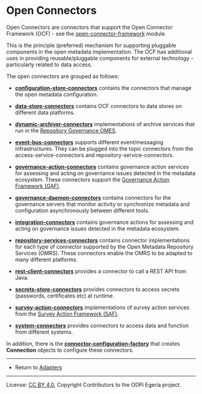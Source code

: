 <!-- SPDX-License-Identifier: CC-BY-4.0 -->
<!-- Copyright Contributors to the ODPi Egeria project. -->

  
# Open Connectors

Open Connectors are connectors that support the 
Open Connector Framework (OCF) - see
the [open-connector-framework](../../frameworks/open-connector-framework/README.md) module.

This is the principle (preferred) mechanism for supporting pluggable
components in the open metadata implementation.  The OCF has additional uses
in providing reusable/pluggable components for external technology - particularly
related to data access.

The open connectors are grouped as follows:

* **[configuration-store-connectors](configuration-store-connectors)** contains the connectors that manage
the open metadata configuration.

* **[data-store-connectors](data-store-connectors)** contains OCF connectors to data stores on different
data platforms.

* **[dynamic-archiver-connectors](dynamic-archiver-connectors)** implementations of archive services
that run in the [Repository Governance OMES](../../engine-services/repository-governance).

* **[event-bus-connectors](event-bus-connectors)** supports different event/messaging infrastructures.
They can be plugged into the topic connectors from the access-service-connectors
and repository-service-connectors.

* **[governance-action-connectors](governance-action-connectors)** contains governance action services for 
assessing and acting on governance issues detected in the metadata ecosystem.
These connectors support the [Governance Action Framework (GAF)](../../frameworks/governance-action-framework).

* **[governance-daemon-connectors](governance-daemon-connectors)** contains connectors for the governance
servers that monitor activity or synchronize metadata and configuration
asynchronously between different tools.

* **[integration-connectors](integration-connectors)** contains governance actions for assessing and acting on
governance issues detected in the metadata ecosystem.

* **[repository-services-connectors](repository-services-connectors)** contains connector implementations for
each type of connector supported by the Open Metadata Repository Services (OMRS).
These connectors enable the OMRS to be adapted to many different platforms.

* **[rest-client-connectors](rest-client-connectors)** provides a connector to call a REST API from
Java.

* **[secrets-store-connectors](secrets-store-connectors)** provides connectors to access secrets (passwords, certificates etc) at runtime.

* **[survey-action-connectors](survey-action-connectors)** implementations of survey action services
  from the [Survey Action Framework (SAF)](../../frameworks/survey-action-framework).

* **[system-connectors](system-connectors)** provides connectors to access data and function from different systems.

In addition, there is the **[connector-configuration-factory](connector-configuration-factory)**
that creates **Connection** objects to configure these connectors.

----
* Return to [Adapters](..)

----
License: [CC BY 4.0](https://creativecommons.org/licenses/by/4.0/),
Copyright Contributors to the ODPi Egeria project.
